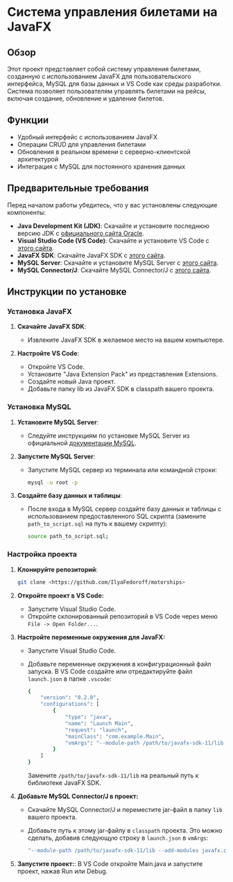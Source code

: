 # Система управления билетами на JavaFX

## Обзор

Этот проект представляет собой систему управления билетами, созданную с использованием JavaFX для пользовательского интерфейса, MySQL для базы данных и VS Code как среды разработки. Система позволяет пользователям управлять билетами на рейсы, включая создание, обновление и удаление билетов.

## Функции

- Удобный интерфейс с использованием JavaFX
- Операции CRUD для управления билетами
- Обновления в реальном времени с серверно-клиентской архитектурой
- Интеграция с MySQL для постоянного хранения данных

## Предварительные требования

Перед началом работы убедитесь, что у вас установлены следующие компоненты:

- **Java Development Kit (JDK)**: Скачайте и установите последнюю версию JDK с [официального сайта Oracle](https://www.oracle.com/java/technologies/javase-jdk11-downloads.html).
- **Visual Studio Code (VS Code)**: Скачайте и установите VS Code с [этого сайта](https://code.visualstudio.com/).
- **JavaFX SDK**: Скачайте JavaFX SDK с [этого сайта](https://gluonhq.com/products/javafx/).
- **MySQL Server**: Скачайте и установите MySQL Server с [этого сайта](https://dev.mysql.com/downloads/mysql/).
- **MySQL Connector/J**: Скачайте MySQL Connector/J с [этого сайта](https://dev.mysql.com/downloads/connector/j/).

## Инструкции по установке

### Установка JavaFX

1. **Скачайте JavaFX SDK**:
   - Извлеките JavaFX SDK в желаемое место на вашем компьютере.

2. **Настройте VS Code**:
   - Откройте VS Code.
   - Установите "Java Extension Pack" из представления Extensions.
   - Создайте новый Java проект.
   - Добавьте папку lib из JavaFX SDK в classpath вашего проекта.

### Установка MySQL

1. **Установите MySQL Server**:
   - Следуйте инструкциям по установке MySQL Server из официальной [документации MySQL](https://dev.mysql.com/doc/mysql-installation-excerpt/5.7/en/).

2. **Запустите MySQL Server**:
   - Запустите MySQL сервер из терминала или командной строки:
     ```sh
     mysql -u root -p
     ```

3. **Создайте базу данных и таблицы**:
   - После входа в MySQL сервер создайте базу данных и таблицы с использованием предоставленного SQL скрипта (замените `path_to_script.sql` на путь к вашему скрипту):
     ```sh
     source path_to_script.sql;
     ```

### Настройка проекта

1. **Клонируйте репозиторий**:
   ```sh
   git clone <https://github.com/IlyaFedoroff/motorships>

2. **Откройте проект в VS Code:**
   - Запустите Visual Studio Code.
   - Откройте склонированный репозиторий в VS Code через меню `File -> Open Folder...`.

3. **Настройте переменные окружения для JavaFX:**
   - Запустите Visual Studio Code.
   - Добавьте переменные окружения в конфигурационный файл запуска. В VS Code создайте или отредактируйте файл `launch.json` в папке `.vscode`:
   
     ```sh
     {
         "version": "0.2.0",
         "configurations": [
             {
                 "type": "java",
                 "name": "Launch Main",
                 "request": "launch",
                 "mainClass": "com.example.Main",
                 "vmArgs": "--module-path /path/to/javafx-sdk-11/lib --add-modules javafx.controls,javafx.fxml"
             }
         ]
     }
     ```
     Замените `/path/to/javafx-sdk-11/lib` на реальный путь к библиотеке JavaFX SDK.

4. **Добавьте MySQL Connector/J в проект:**
   - Скачайте MySQL Connector/J и переместите jar-файл в папку `lib` вашего проекта.
   - Добавьте путь к этому jar-файлу в `classpath` проекта. Это можно сделать, добавив следующую строку в `launch.json` в `vmArgs`:

     ```sh
     "--module-path /path/to/javafx-sdk-11/lib --add-modules javafx.controls,javafx.fxml -classpath lib/mysql-connector-java-8.0.23.jar"
     ```

5. **Запустите проект:**:
  В VS Code откройте Main.java и запустите проект, нажав Run или Debug.
